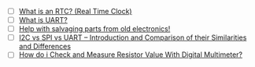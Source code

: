 

- [ ] [What is an RTC? (Real Time Clock)](https://learn.adafruit.com/ds1307-real-time-clock-breakout-board-kit/what-is-an-rtc)
- [ ] [What is UART?](https://www.rohde-schwarz.com/us/products/test-and-measurement/essentials-test-equipment/digital-oscilloscopes/understanding-uart_254524.html)
- [ ] [Help with salvaging parts from old electronics!](https://forum.arduino.cc/t/help-with-salvaging-parts-from-old-electronics/646634/15)
- [ ] [I2C vs SPI vs UART – Introduction and Comparison of their Similarities and Differences](https://www.totalphase.com/blog/2021/12/i2c-vs-spi-vs-uart-introduction-and-comparison-similarities-differences/)
- [ ] [How do i Check and Measure Resistor Value With Digital Multimeter?](https://www.youtube.com/watch?v=1bohzeqWW8I)
